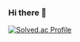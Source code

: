### Hi there 👋
[![Solved.ac Profile](http://mazassumnida.wtf/api/v2/generate_badge?boj=ehdgus5169)](https://solved.ac/ehdgus5169/)
<!--
**2Moogi/2Moogi** is a ✨ _special_ ✨ repository because its `README.md` (this file) appears on your GitHub profile.

Here are some ideas to get you started:

- 🔭 I’m currently working on ...
- 🌱 I’m currently learning ...
- 👯 I’m looking to collaborate on ...
- 🤔 I’m looking for help with ...
- 💬 Ask me about ...
- 📫 How to reach me: ...
- 😄 Pronouns: ...
- ⚡ Fun fact: ...
-->
